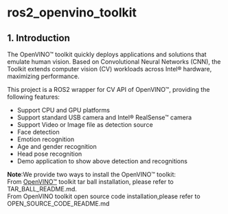 # ros2_openvino_toolkit

## 1. Introduction
The OpenVINO™ toolkit quickly deploys applications and solutions that emulate human vision. Based on Convolutional Neural Networks (CNN), the Toolkit extends computer vision (CV) workloads across Intel® hardware, maximizing performance.

This project is a ROS2 wrapper for CV API of OpenVINO™, providing the following features:
* Support CPU and GPU platforms
* Support standard USB camera and Intel® RealSense™ camera
* Support Video or Image file as detection source
* Face detection
* Emotion recognition
* Age and gender recognition
* Head pose recognition
* Demo application to show above detection and recognitions

**Note**:We provide two ways to install the OpenVINO™ toolkit:<br>
From [OpenVINO™](https://software.intel.com/en-us/openvino-toolkit) toolkit tar ball installation, please refer to TAR_BALL_README.md.<br>
From OpenVINO toolkit open source code installation,please refer to OPEN_SOURCE_CODE_README.md
